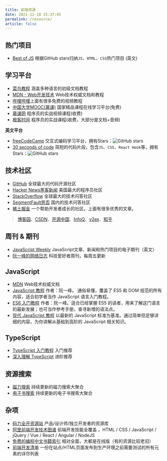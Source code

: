 ```yaml
---
title: 前端资源
date: 2021-12-18 15:37:45
permalink: /resource/
article: false
---
```


## 热门项目
- [Best of JS](https://bestofjs.org/) 根据GitHub stars归纳`JS`、`HTML`、`CSS`热门项目 (英文)
## 学习平台
- [菜鸟教程](https://www.runoob.com/) 涵盖多种语言的初级文档教程
- [MDN - Web开发技术](https://www.runoob.com/) Web技术权威文档和教程
- [哔哩哔哩](https://www.bilibili.com/)上面有很多免费的视频教程
- [中国大学MOOC(慕课)](https://www.icourse163.org/) 国家精品课程在线学习平台(免费)
- [慕课网](https://www.imooc.com/) 程序员的实战视频课程(收费)
- [极客时间](https://time.geekbang.org/) 程序员的实战课程(收费，大部分是文档+音频)

**英文平台**
- [freeCodeCamp](https://www.freecodecamp.org/learn/) 交互式编码学习平台，拥有Stars：<img src='https://img.shields.io/github/stars/freeCodeCamp/freeCodeCamp' alt='GitHub stars' class="no-zoom">
- [30 seconds of code](https://www.30secondsofcode.org/) 简短的代码片段，包含`JS`、`CSS`、`React Hook`等，拥有Stars：<img src='https://img.shields.io/github/stars/30-seconds/30-seconds-of-code' alt='GitHub stars' class="no-zoom">
## 技术社区
- [GitHub](https://github.com/) 全球最大的代码开源社区
- [Hacker News黑客新闻](https://news.ycombinator.com/) 美国最大的程序员社区
- [StackOverflow](https://stackoverflow.com/) 全球最大的技术问答社区
- [SegmentFault思否](https://segmentfault.com/) 国内的技术问答社区
- [稀土掘金](https://juejin.cn/) 一个帮助开发者成长的社区。上面有很多优秀的文章。
> [博客园](https://www.cnblogs.com/)、[CSDN](https://www.csdn.net/)、[开源中国](https://www.oschina.net/)、[InfoQ](https://xie.infoq.cn/)、[v2ex](https://v2ex.com/)、[知乎](https://www.zhihu.com/hot)

## 周刊 & 期刊
- [JavaScript Weekly](https://javascriptweekly.com/) JavaScript文章、新闻和热门项目的电子期刊（英文）
- [阮一峰的网络日志](https://www.ruanyifeng.com/blog/) 科技爱好者周刊，每周五更新

## JavaScript
- [MDN](https://developer.mozilla.org/zh-CN/docs/Web) Web技术权威文档
- [JavaScript 教程](https://es6.ruanyifeng.com/) 作者：阮一峰。 通俗易懂，覆盖了 ES5 和 DOM 规范的所有内容，适合初学者当作 JavaScript 语言入门教程。
- [ES6 入门教程](https://es6.ruanyifeng.com/) 作者：阮一峰。适合已经掌握 ES5 的读者，用来了解这门语言的最新发展；也可当作参考手册，查寻新增的语法点。
- [现代 JavaScript 教程](https://zh.javascript.info/) 以最新的 JavaScript 标准为基准。通过简单但足够详细的内容，为你讲解从基础到高阶的 JavaScript 相关知识。
## TypeScript
- [TypeScript 入门教程](https://ts.xcatliu.com/) 入门推荐
- [深入理解 TypeScript](https://jkchao.github.io/typescript-book-chinese/) 进阶推荐


## 资源搜索
- [磁力搜索](https://www.yeeach.com/post/1367) 持续更新的磁力搜索大聚合
- [电子书搜索](https://www.yeeach.com/post/1732) 持续更新的电子书搜索大聚合

## 杂项
- [码力全开资源站](https://design.maliquankai.com/) 产品/设计师/独立开发者的资源库
- [阿里前端开发技术图谱](https://developer.aliyun.com/graph/frontend) 前端开发技能全覆盖 ，HTML / CSS / JavaScript / jQuery / Vue / React / Angular / NodeJS
- [免费的编程中文书籍索引](https://github.com/justjavac/free-programming-books-zh_CN) 相对全面，大都是在线版（有的资源比较老旧）
- [前端开发清单](https://github.com/JohnsenZhou/Front-End-Checklist) 一份在站点/HTML页面发布到生产环境之前需要测试的所有元素的详尽列表

